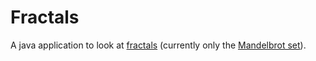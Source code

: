 # Fractals
A java application to look at [fractals](https://en.wikipedia.org/wiki/Fractal) (currently only the [Mandelbrot set](https://simple.wikipedia.org/wiki/Mandelbrot_set)).
